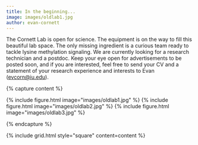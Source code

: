 ```yaml
---
title: In the beginning...
image: images/oldlab1.jpg
author: evan-cornett
---
```





The Cornett Lab is open for science. The equipment is on the way to fill this beautiful lab space. The only missing ingredient is a curious team ready to tackle lysine methylation signaling. We are currently looking for a research technician and a postdoc. Keep your eye open for advertisements to be posted soon, and if you are interested, feel free to send your CV and a statement of your research experience and interests to Evan (evcorn@iu.edu).


{% capture content %}

{% include figure.html image="images/oldlab1.jpg" %}
{% include figure.html image="images/oldlab2.jpg" %}
{% include figure.html image="images/oldlab3.jpg" %}

{% endcapture %}

{% include grid.html style="square" content=content %}
